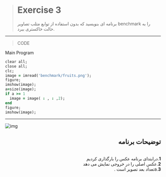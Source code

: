 > # Exercise 3
>برنامه ای بنویسید که بدون استفاده از توابع متلب تصاویر benchmark را به حالت خاکستری ببرد.
***
>CODE

Main Program
```ruby
clear all;
close all;
clc;
image = imread('benchmark/fruits.png');
figure;
imshow(image);
a=size(image);
if a >= 1
  image = image( : , : ,2); 
end
figure;
imshow(image);

```
****

![img](https://user-images.githubusercontent.com/79658260/114689099-9e99d100-9d2a-11eb-8976-51bb4f80f93c.png)



<div dir="rtl">
<h2>توضیحات برنامه</h2> <br />
 <b>1</b>.درابتدای برنامه عکس را بارگذاری کردیم<br />
<b>2</b>.عکس اصلی را در خروجی نمایش می دهد <br />
<b>3</b>.aتعداد بعد تصویر است
 .<br />

    
</div>

